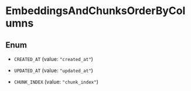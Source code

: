 

# EmbeddingsAndChunksOrderByColumns

## Enum


* `CREATED_AT` (value: `"created_at"`)

* `UPDATED_AT` (value: `"updated_at"`)

* `CHUNK_INDEX` (value: `"chunk_index"`)



